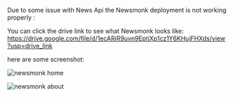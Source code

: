 Due to some issue with News Api the Newsmonk deployment is not working properly :

You can click the drive link to see what Newsmonk looks like:
https://drive.google.com/file/d/1ecARiR9uvn9EptjXp1cz1Y6KHujFHXds/view?usp=drive_link


here are some screenshot:


![newsmonk home](https://github.com/ayanhaq03/NEWSMONK/assets/100283651/e3e8c474-e452-490d-8122-0cc091e8c044)

![newsmonk about](https://github.com/ayanhaq03/NEWSMONK/assets/100283651/dd74230b-e926-4029-a7d8-1a3ad46ae783)
